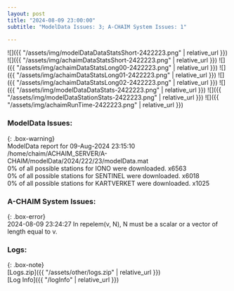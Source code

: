 ```yaml
---
layout: post
title: "2024-08-09 23:00:00"
subtitle: "ModelData Issues: 3; A-CHAIM System Issues: 1"

---
```


![]({{ "/assets/img/modelDataDataStatsShort-2422223.png" | relative_url }})
![]({{ "/assets/img/achaimDataStatsShort-2422223.png" | relative_url }})
![]({{ "/assets/img/achaimDataStatsLong00-2422223.png" | relative_url }})
![]({{ "/assets/img/achaimDataStatsLong01-2422223.png" | relative_url }})
![]({{ "/assets/img/achaimDataStatsLong02-2422223.png" | relative_url }})
![]({{ "/assets/img/modelDataDataStats-2422223.png" | relative_url }})
![]({{ "/assets/img/modelDataStationStats-2422223.png" | relative_url }})
![]({{ "/assets/img/achaimRunTime-2422223.png" | relative_url }})


### ModelData Issues:  
  
{: .box-warning}  
 ModelData report for 09-Aug-2024 23:15:10   
 /home/chaim/ACHAIM_SERVER/A-CHAIM/modelData/2024/222/23/modelData.mat   
 0% of all possible stations for IONO were downloaded. x6563   
 0% of all possible stations for SENTINEL were downloaded. x6018   
 0% of all possible stations for KARTVERKET were downloaded. x1025   
  
### A-CHAIM System Issues:  
  
{: .box-error}  
2024-08-09 23:24:27 In repelem(v, N), N must be a scalar or a vector of length equal to v.  

### Logs:  
  
{: .box-note}  
[Logs.zip]({{ "/assets/other/logs.zip" | relative_url }})  
[Log Info]({{ "/logInfo" | relative_url }})  
